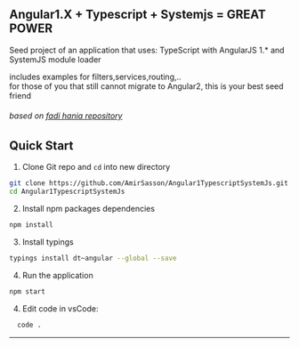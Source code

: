 ## Angular1.X + Typescript + Systemjs = GREAT POWER
Seed project of an application that uses:
TypeScript with AngularJS 1.* and SystemJS module loader

includes examples for filters,services,routing,..<br/>
for those of you that still cannot migrate to Angular2, this is your best seed friend
###### based on [fadi hania repository](https://github.com/fadihania/angular1-typescript-systemjs)

## Quick Start
1. Clone Git repo and `cd` into new directory
  ```bash
  git clone https://github.com/AmirSasson/Angular1TypescriptSystemJs.git
  cd Angular1TypescriptSystemJs
  ```
  
2. Install npm packages dependencies
  ```bash
  npm install
  ```
3. Install typings
  ```bash
  typings install dt~angular --global --save
  ```

4. Run the application
  ```bash
  npm start
  ```

4. Edit code in vsCode:
```bash
  code .
  ```
----------------------

